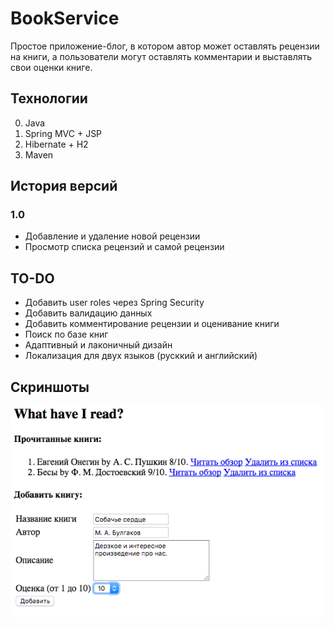 # BookService
Простое приложение-блог, в котором автор может оставлять рецензии на книги, а пользователи могут оставлять комментарии и выставлять свои оценки книге.

## Технологии
0) Java
1) Spring MVC + JSP
2) Hibernate + H2
3) Maven

## История версий
### 1.0
- Добавление и удаление новой рецензии
- Просмотр списка рецензий и самой рецензии

## TO-DO
- Добавить user roles через Spring Security
- Добавить валидацию данных
- Добавить комментирование рецензии и оценивание книги
- Поиск по базе книг
- Адаптивный и лаконичный дизайн
- Локализация для двух языков (русккий и английский)

## Скриншоты
![main screen](/screenshots/main_screen.png)



